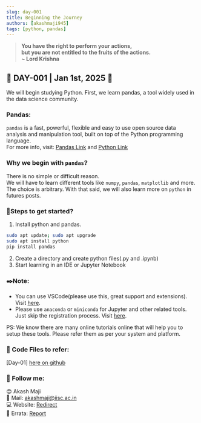```yaml
---
slug: day-001
title: Beginning the Journey
authors: [akashmaji945]
tags: [python, pandas]
---
```


> **You have the right to perform your actions,\
> but you are not entitled to the fruits of the actions.\
>                                        ~ Lord Krishna**


## 📆 DAY-001 | Jan 1st, 2025 🙌
We will begin studying Python.
First, we learn pandas, a tool widely used in the data science community.
<!-- truncate -->

### Pandas:
`pandas` is a fast, powerful, flexible and easy to use open source data analysis and manipulation tool,
built on top of the Python programming language.\
For more info, visit: [Pandas Link](https://pandas.pydata.org/) and [Python Link](https://www.python.org/downloads/)

### Why we begin with `pandas`?
There is no simple or difficult reason.\
We will have to learn different tools like `numpy`, `pandas`, `matplotlib` and more.
The choice is arbitrary. With that said, we will also learn more on `python`
in futures posts.

### 📜Steps to get started?
1. Install python and pandas.
```bash
sudo apt update; sudo apt upgrade
sudo apt install python
pip install pandas
```
2. Create a directory and create python files(.py and .ipynb)
3. Start learning in an IDE or Jupyter Notebook

### ✒️Note: 
- You can use VSCode(please use this, great support and extensions). Visit [here](https://code.visualstudio.com/).
- Please use `anaconda` or `miniconda` for Jupyter and other related tools. Just skip the registration process. Visit [here](https://www.anaconda.com/download/success).

PS: We know there are many online tutorials online that will help you to setup these tools. Please refer them as per your system and platform.

### 📒 Code Files to refer: 
[Day-01] [here on github](https://github.com/surajmaji10/AI-ML-DS/tree/main/Day-01)

### 🙌 Follow me:
😊 Akash Maji\
📧 Mail: [akashmaji@iisc.ac.in](mailto:akashmaji@iisc.ac.in)\
💻 Website: [Redirect](https://www.akashmaji.me)\
📍 Errata: [Report](mailto:akashmaji945@gmail.com)

